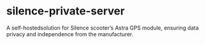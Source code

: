 # silence-private-server
A self-hostedsolution for Silence scooter’s Astra GPS module, ensuring data privacy and independence from the manufacturer.
